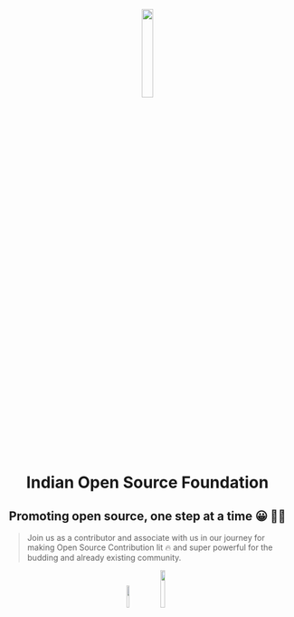 <p align="center"><a href="https://iosf.in/" target="_blank"><img src="[https://raw.githubusercontent.com/IndianOpenSourceFoundation/iosf-website/f38cba6cdba11cdcb90641ac192d1a36d67b6cd8/public/img/iosf-logo.svg](https://lh3.googleusercontent.com/a-/AOh14GjSDcbh8k7ha16KO4fy51ar5E8ia57RBEzYqZ4x=s288-p-rw-no)" width="20%"></a></p>

<h1 align="center">Indian Open Source Foundation</h1>
<h2 align="center">Promoting open source, one step at a time 😀 👨‍💻</h2>

> Join us as a contributor and associate with us in our journey for making Open Source Contribution lit <span role="img" aria-label="fire emoji">🔥</span> and super powerful for the budding and already existing community.

<p align="center"><a href="https://toolsiosf.typeform.com/to/fl45kmgs" target="_blank"><img src="https://img.shields.io/badge/-Join%20Us-%23EF233C" width="10%"></a>  <a href="https://twitter.com/iosf_india" target="_blank"><img src="https://badgen.net/badge/icon/twitter?icon=twitter&label" width="13%"></a> </p>
